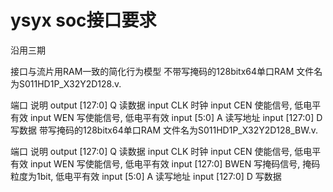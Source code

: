 # ysyx soc接口要求
沿用三期

接口与流片用RAM一致的简化行为模型
不带写掩码的128bitx64单口RAM
文件名为S011HD1P_X32Y2D128.v.

端口	说明
output [127:0] Q	读数据
input CLK	时钟
input CEN	使能信号, 低电平有效
input WEN	写使能信号, 低电平有效
input [5:0] A	读写地址
input [127:0] D	写数据
带写掩码的128bitx64单口RAM
文件名为S011HD1P_X32Y2D128_BW.v.

端口	说明
output [127:0] Q	读数据
input CLK	时钟
input CEN	使能信号, 低电平有效
input WEN	写使能信号, 低电平有效
input [127:0] BWEN	写掩码信号, 掩码粒度为1bit, 低电平有效
input [5:0] A	读写地址
input [127:0] D	写数据
